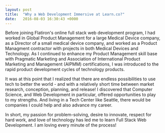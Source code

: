 ```yaml
---
layout: post
title:  "Why a Web Development Immersive at Learn.co?"
date:   2016-08-03 16:30:43 +0000
---
```



Before joining Flatiron's online full stack web development program, I had worked in Global Product Management for a large Medical Device company, as a Director of a small medical device company, and worked as a Product Managment contractor with projects in both Medical Devices and Technology. As I continued to enhance my Product Management skill base with Pragmatic Marketing and Association of International Product Marketing and Management (AIPMM) certifications, I was introduced to the rapid product development cycles of technology products.

It was at this point that I realized that there are endless possibilities to use tech to better the world - and with a relatively short time between market research, conception, planning, and release! I discovered that Computer Science, and Web Development in particular, offered opportunities to play to my strengths. And living in a Tech Center like Seattle, there would be companies I could help and also advance my career.

In short, my passion for problem-solving, desire to innovate, respect for hard work, and love of technology has led me to learn Full Stack Web Development. I am loving every minute of the process!
